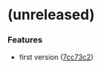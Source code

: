 <a name=""></a>
# (unreleased)


### Features

* first version ([7cc73c2](https://github.com/metwork-framework/mapserverapi/commit/7cc73c2))



